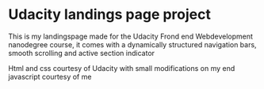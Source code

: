 # Udacity landings page project       

This is my landingspage made for the Udacity Frond end Webdevelopment nanodegree course, it comes with a dynamically structured navigation bars, smooth scrolling and active section indicator    

Html and css courtesy of Udacity with small modifications on my end    
javascript courtesy of me